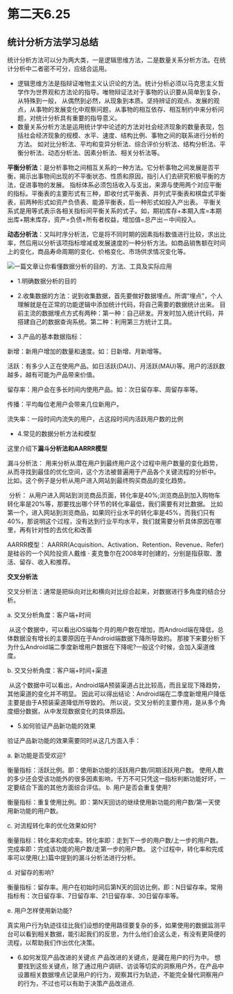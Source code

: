 # 第二天6.25
## 统计分析方法学习总结
统计分析方法可以分为两大类，一是逻辑思维方法，二是数量关系分析方法。在统计分析中二者密不可分，应结合运用。
- 逻辑思维方法是指辩证唯物主义认识论的方法。统计分析必须以马克思主义哲学作为世界观和方法论的指导。唯物辩证法对于事物的认识要从简单到复杂，从特殊到一般，
从偶然到必然，从现象到本质。坚持辨证的观点、发展的观点，从事物的发展变化中观察问题，从事物的相互依存、相互制约中来分析问题，对统计分析具有重要的指导意义。
- 数量关系分析方法是运用统计学中论述的方法对社会经济现象的数量表现，包括社会经济现象的规模、水平、速度、结构比例、事物之间的联系进行分析的方法。
如对比分析法、平均和变异分析法、综合评价分析法、结构分析法、平衡分析法、动态分析法、因素分析法、相关分析法等。

**平衡分析法**：是分析事物之间相互关系的一种方法。它分析事物之间发展是否平衡，揭示出事物间出现的不平衡状态、性质和原因，指引人们去研究积极平衡的方法，促进事物的发展。
指标体系必须包括收入与支出，来源与使用两个对应平衡的指标。平衡表的主要形式有三种，即收付式平衡表、并列式平衡表和棋盘式平衡表，前两种形式如资产负债表、能源平衡表，后一种形式如投入产出表。
平衡关系式是用等式表示各相关指标间平衡关系的式子。如，期初库存+本期入库=本期出库+期末库存，资产=负债+所有者权益，增加值=总产出－中间投入。

**动态分析法**：又叫时序分析法，它是将不同时期的因素指标数值进行比较，求出比率，然后用以分析该项指标增减或发展速度的一种分析方法。如商品销售额在时间上的变化，商品寿命周期的变化、价格变化、市场供求情况变化等。

![一篇文章让你看懂数据分析的目的、方法、工具及实际应用](https://www.jianshu.com/p/dc6cd6d2115b)

- 1.明确数据分析的目的

- 2.收集数据的方法：说到收集数据，首先要做好数据埋点。所谓“埋点”，个人理解就是在正常的功能逻辑中添加统计代码，将自己需要的数据统计出来。
目前主流的数据埋点方式有两种：第一种：自己研发。开发时加入统计代码，并搭建自己的数据查询系统。第二种：利用第三方统计工具。

- 3.产品的基本数据指标：

新增：新用户增加的数量和速度。如：日新增、月新增等。

活跃：有多少人正在使用产品。如日活跃(DAU)、月活跃(MAU)等。用户的活跃数越多，越有可能为产品带来价值。

留存率：用户会在多长时间内使用产品。如：次日留存率、周留存率等。

传播：平均每位老用户会带来几位新用户。

流失率：一段时间内流失的用户，占这段时间内活跃用户数的比例

- 4.常见的数据分析方法和模型

这里介绍下**漏斗分析法和AARRR模型**

漏斗分析法：
用来分析从潜在用户到最终用户这个过程中用户数量的变化趋势，从而寻找到最佳的优化空间，这个方法被普遍用于产品各个关键流程的分析中。
比如，这个例子是分析从用户进入网站到最终购买商品的变化趋势。

![]()
分析：
从用户进入网站到浏览商品页面，转化率是40%;浏览商品到加入购物车转化率是20%等，那要找出哪个环节的转化率最低，我们需要有对比数据。
比如第一个，进入网站到浏览商品，如果同行业水平的转化率是45%，而我们只有40%，那说明这个过程，没有达到行业平均水平，我们就需要分析具体原因在哪里，再有针对性的去优化和改善

AARRR模型：
AARRR(Acquisition、Activation、Retention、Revenue、Refer)是硅谷的一个风险投资人戴维 · 麦克鲁尔在2008年时创建的，分别是指获取、激活、留存、收入和推荐。
![]()

**交叉分析法**

交叉分析法：通常是把纵向对比和横向对比综合起来，对数据进行多角度的结合分析。

a. 交叉分析角度：客户端+时间

![]()
从这个数据中，可以看出iOS端每个月的用户数在增加，而Android端在降低，总体数据没有增长的主要原因在于Android端数据下降所导致的。
那接下来要分析下为什么Android端二季度新增用户数据在下降呢?一般这个时候，会加入渠道维度。

b. 交叉分析角度：客户端+时间+渠道

![]()
从这个数据中可以看出，Android端A预装渠道占比比较高，而且呈现下降趋势，其他渠道的变化并不明显。
因此可以得出结论：Android端在二季度新增用户降低主要是由于A预装渠道降低所导致的。
所以说，交叉分析的主要作用，是从多个角度细分数据，从中发现数据变化的具体原因。

- 5.如何验证产品新功能的效果

验证产品新功能的效果需要同时从这几方面入手：

a. 新功能是否受欢迎?

衡量指标：活跃比例。即：使用新功能的活跃用户数/同期活跃用户数。
使用人数的多少还会受该功能外的很多因素影响，千万不可只凭这一指标判断功能好坏，一定要结合下面的其他方面综合评估。
b. 用户是否会重复使用?

衡量指标：重复使用比例。即：第N天回访的继续使用新功能的用户数/第一天使用新功能的用户数。

c. 对流程转化率的优化效果如何?

衡量指标：转化率和完成率。转化率即：走到下一步的用户数/上一步的用户数。完成率即：完成该功能的用户数/走第一步的用户数。
这个过程中，转化率和完成率可以使用(上)篇中提到的漏斗分析法进行分析。

d. 对留存的影响?

衡量指标：留存率。用户在初始时间后第N天的回访比例，即：N日留存率。常用指标有：次日留存率、7日留存率、21日留存率、30日留存率等。

e. 用户怎样使用新功能?

真实用户行为轨迹往往比我们设想的使用路径要复杂的多，如果使用的数据监测平台可以看到相关数据，能引起我们的反思，为什么他们会这么走，有没有更简便的流程，以帮助我们作出优化决策。

- 6.如何发现产品改进的关键点
产品改进的关键点，是藏在用户的行为中。
想要找到这些关键点，除了通过用户调研、访谈等切实的洞察用户外，在产品中设置相关数据埋点记录用户的行为，观察其行为轨迹，不能完全替代洞察用户的行为，不过也可以有助于决策产品改进点.








